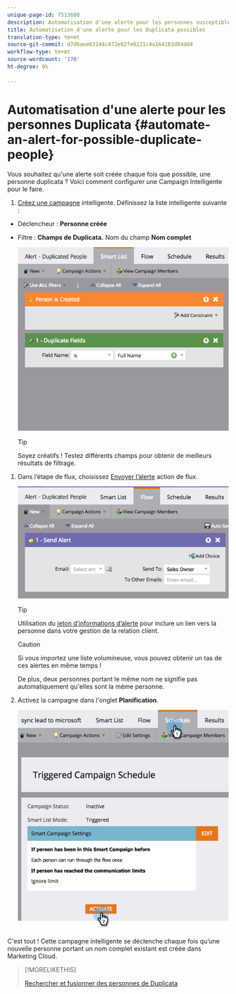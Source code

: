 ```yaml
---
unique-page-id: 7513680
description: Automatisation d'une alerte pour les personnes susceptibles d'être Duplicata - Documentation marketing - Documentation du produit
title: Automatisation d'une alerte pour les Duplicata possibles
translation-type: tm+mt
source-git-commit: d7d6aee63144c472e02fe0221c4a164183d04dd4
workflow-type: tm+mt
source-wordcount: '170'
ht-degree: 0%

---
```



# Automatisation d&#39;une alerte pour les personnes Duplicata {#automate-an-alert-for-possible-duplicate-people}

Vous souhaitez qu&#39;une alerte soit créée chaque fois que possible, une personne duplicata ? Voici comment configurer une Campaign Intelligente pour le faire.

1. [Créez une campagne](/help/marketo/product-docs/core-marketo-concepts/smart-campaigns/creating-a-smart-campaign/create-a-new-smart-campaign.md) intelligente. Définissez la liste intelligente suivante :

* Déclencheur : **Personne créée**
* Filtre : **Champs de Duplicata.** Nom du champ  **Nom complet**

   ![](assets/image2017-3-27-8-3a22-3a4.png)

   >[!TIP]
   >
   >Soyez créatifs ! Testez différents champs pour obtenir de meilleurs résultats de filtrage.

1. Dans l’étape de flux, choisissez [Envoyer l’alerte](/help/marketo/product-docs/core-marketo-concepts/smart-campaigns/flow-actions/send-alert.md) action de flux.

   ![](assets/image2017-3-27-8-3a24-3a8.png)

   >[!TIP]
   >
   >Utilisation du [jeton d’informations d’alerte](/help/marketo/product-docs/email-marketing/general/using-tokens/use-the-send-alert-info-token.md) pour inclure un lien vers la personne dans votre gestion de la relation client.

   >[!CAUTION]
   >
   >Si vous importez une liste volumineuse, vous pouvez obtenir un tas de ces alertes en même temps !
   >
   >De plus, deux personnes portant le même nom ne signifie pas automatiquement qu&#39;elles sont la même personne.

1. Activez la campagne dans l&#39;onglet **Planification**.

   ![](assets/image2017-3-27-8-3a24-3a37.png)

C&#39;est tout ! Cette campagne intelligente se déclenche chaque fois qu’une nouvelle personne portant un nom complet existant est créée dans Marketing Cloud.

>[!MORELIKETHIS]
>
>[Rechercher et fusionner des personnes de Duplicata](/help/marketo/product-docs/core-marketo-concepts/smart-lists-and-static-lists/managing-people-in-smart-lists/find-and-merge-duplicate-people.md)
